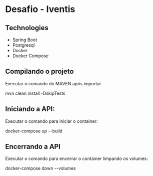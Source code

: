 # Desafio - Iventis

## Technologies
- Spring Boot
- Postgresql
- Docker
- Docker Compose

## Compilando o projeto

Executar o comando do MAVEN após importar

mvn clean install -DskipTests

## Iniciando a API:
Executar o comando para iniciar o container:

docker-compose up --build

## Encerrando a API
Executar o comando para encerrar o container limpando os volumes:

docker-compose down --volumes



